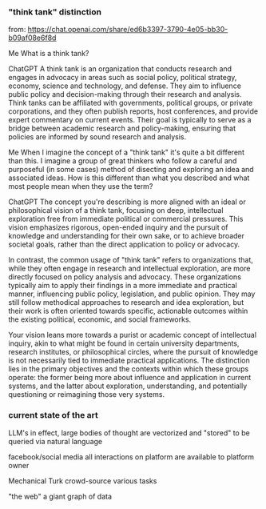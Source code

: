 
### "think tank" distinction

from: https://chat.openai.com/share/ed6b3397-3790-4e05-bb30-b09af08e6f8d

Me
What is a think tank?

ChatGPT
A think tank is an organization that conducts research and engages in advocacy in areas such as social policy, political strategy, economy, science and technology, and defense. They aim to influence public policy and decision-making through their research and analysis. Think tanks can be affiliated with governments, political groups, or private corporations, and they often publish reports, host conferences, and provide expert commentary on current events. Their goal is typically to serve as a bridge between academic research and policy-making, ensuring that policies are informed by sound research and analysis.

Me
When I imagine the concept of a "think tank" it's quite a bit different than this. I imagine a group of great thinkers who follow a careful and purposeful (in some cases) method of disecting and exploring an idea and associated ideas.  How is this different than what you described and what most people mean when they use the term?

ChatGPT
The concept you're describing is more aligned with an ideal or philosophical vision of a think tank, focusing on deep, intellectual exploration free from immediate political or commercial pressures. This vision emphasizes rigorous, open-ended inquiry and the pursuit of knowledge and understanding for their own sake, or to achieve broader societal goals, rather than the direct application to policy or advocacy.

In contrast, the common usage of "think tank" refers to organizations that, while they often engage in research and intellectual exploration, are more directly focused on policy analysis and advocacy. These organizations typically aim to apply their findings in a more immediate and practical manner, influencing public policy, legislation, and public opinion. They may still follow methodical approaches to research and idea exploration, but their work is often oriented towards specific, actionable outcomes within the existing political, economic, and social frameworks.

Your vision leans more towards a purist or academic concept of intellectual inquiry, akin to what might be found in certain university departments, research institutes, or philosophical circles, where the pursuit of knowledge is not necessarily tied to immediate practical applications. The distinction lies in the primary objectives and the contexts within which these groups operate: the former being more about influence and application in current systems, and the latter about exploration, understanding, and potentially questioning or reimagining those very systems.


### current state of the art

LLM's
in effect, large bodies of thought are vectorized and "stored" to be queried via natural language

facebook/social media
all interactions on platform are available to platform owner

Mechanical Turk
crowd-source various tasks

"the web"
a giant graph of data

